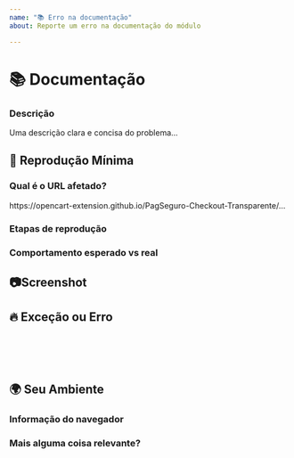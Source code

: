 ```yaml
---
name: "📚 Erro na documentação"
about: Reporte um erro na documentação do módulo

---
```

<!--🔅🔅🔅🔅🔅🔅🔅🔅🔅🔅🔅🔅🔅🔅🔅🔅🔅🔅🔅🔅🔅🔅🔅🔅🔅🔅🔅🔅🔅🔅🔅

Oh, olá!

Para agilizar o processamento de problemas, pesquise os problemas abertos e fechados antes de enviar um novo.
Os problemas existentes geralmente contêm informações sobre soluções alternativas, resolução ou atualizações de progresso.

🔅🔅🔅🔅🔅🔅🔅🔅🔅🔅🔅🔅🔅🔅🔅🔅🔅🔅🔅🔅🔅🔅🔅🔅🔅🔅🔅🔅🔅🔅🔅🔅🔅-->

# 📚 Documentação

### Descrição

<!-- ✍️edit:--> Uma descrição clara e concisa do problema...


## 🔬 Reprodução Mínima

### Qual é o URL afetado?
<!-- ✍️edit:--> https://opencart-extension.github.io/PagSeguro-Checkout-Transparente/...

### Etapas de reprodução
<!-- Se aplicável, liste as etapas a serem executadas para reproduzir o problema -->
<!-- ✍️edit:-->

### Comportamento esperado vs real
<!-- Se aplicável, descreva a diferença entre o comportamento esperado e real após seguir as etapas de reprodução. -->
<!-- ✍️edit:-->


## 📷Screenshot
<!-- Muitas vezes, uma captura de tela pode ajudar a capturar o problema melhor do que uma longa descrição. -->
<!-- ✍️upload a screenshot:-->


## 🔥 Exceção ou Erro
<pre><code>
<!-- Se o problema vier acompanhado de uma exceção ou erro, compartilhe abaixo: -->
<!-- ✍️-->

</code></pre>


## 🌍  Seu Ambiente

### Informação do navegador
<!-- ✍️Este é um problema específico do navegador? Em caso afirmativo, especifique o dispositivo, navegador e versão. -->

### Mais alguma coisa relevante?
<!-- ✍️Forneça informações adicionais, se necessário. -->
